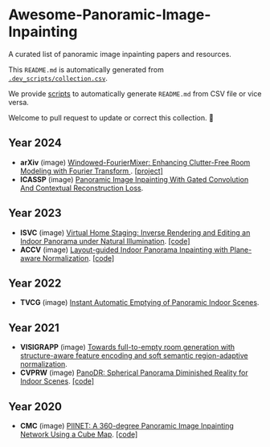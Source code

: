 # Awesome-Panoramic-Image-Inpainting

A curated list of panoramic image inpainting papers and resources.

This `README.md` is automatically generated from [`.dev_scripts/collection.csv`](.dev_scripts/collection.csv). 

We provide [scripts](.dev_scripts/main.py) to automatically generate `README.md` from CSV file or vice versa. 

Welcome to pull request to update or correct this collection. 🥰
## Year 2024
- **arXiv** (image) [Windowed-FourierMixer: Enhancing Clutter-Free Room Modeling with Fourier Transform
](https://arxiv.org/pdf/2402.18287). [[project]](dd) 
- **ICASSP** (image) [Panoramic Image Inpainting With Gated Convolution And Contextual Reconstruction Loss](https://arxiv.org/pdf/2402.02936).
## Year 2023
- **ISVC** (image) [Virtual Home Staging: Inverse Rendering and Editing an Indoor Panorama under Natural Illumination](https://arxiv.org/pdf/2311.12265). [[code]](https://github.com/Gzhji/vs_natural_ill) 
- **ACCV** (image) [Layout-guided Indoor Panorama Inpainting with Plane-aware Normalization](https://arxiv.org/pdf/2301.05624). [[code]](https://github.com/ericsujw/LGPN-net) 
## Year 2022
- **TVCG** (image) [Instant Automatic Emptying of Panoramic Indoor Scenes](https://publications.crs4.it/pubdocs/2022/PAAG22/ismar2022-emptying.pdf).
## Year 2021
- **VISIGRAPP** (image) [Towards full-to-empty room generation with structure-aware feature encoding and soft semantic region-adaptive normalization](https://arxiv.org/pdf/2112.05396).
- **CVPRW** (image) [PanoDR: Spherical Panorama Diminished Reality for Indoor Scenes](https://openaccess.thecvf.com/content/CVPR2021W/OmniCV/papers/Gkitsas_PanoDR_Spherical_Panorama_Diminished_Reality_for_Indoor_Scenes_CVPRW_2021_paper.pdf). [[code]](https://github.com/VCL3D/PanoDR) 
## Year 2020
- **CMC** (image) [PIINET: A 360-degree Panoramic Image Inpainting Network Using a Cube Map](https://arxiv.org/pdf/2010.16003). [[code]](https://github.com/swhan0329/panorama_image_inpainting) 
